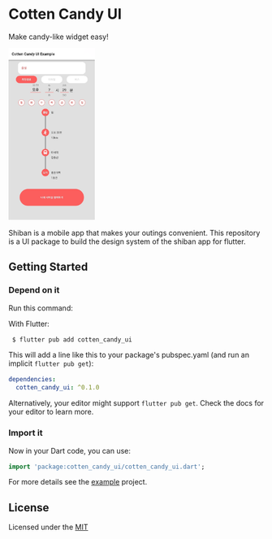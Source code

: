 

# Cotten Candy UI

Make candy-like widget easy!

<img src="https://github.com/Team-Kelly/cotten_candy_ui/blob/main/exam_image/ui_exam.png?raw=true" alt="ui_exam" style="zoom:33%;" />



Shiban is a mobile app that makes your outings convenient. This repository is a UI package to build the design system of the shiban app for flutter.

## Getting Started

### Depend on it

Run this command:

With Flutter:

```shell
 $ flutter pub add cotten_candy_ui
```

This will add a line like this to your package's pubspec.yaml (and run an implicit `flutter pub get`):

```yaml
dependencies:
  cotten_candy_ui: ^0.1.0
```

Alternatively, your editor might support `flutter pub get`. Check the docs for your editor to learn more.

### Import it

Now in your Dart code, you can use:

```dart
import 'package:cotten_candy_ui/cotten_candy_ui.dart';
```

For more details see the [example](https://github.com/Team-Kelly/cotten_candy_ui/tree/main/example) project.

## License

Licensed under the [MIT](https://github.com/Team-Kelly/cotten_candy_ui/blob/main/LICENSE)

